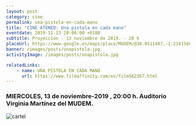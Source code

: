 ```yaml
---
layout: post
category: cine
permalink: una-pistola-en-cada-mano
title: "CINE ATENEO: Una pistola en cada mano"
eventdate: 2019-11-13 20:00:00 +0100
subtitle: Proyección - 13 noviembre de 2019. - 20 h
placeUrl: https://www.google.es/maps/place/MUDEM/@38.0511487,-1.2141566,15z/data=!4m5!3m4!1s0x0:0xde6031502e1b4fbc!8m2!3d38.0511487!4d-1.2141566
banner: /images/posts/unapistola.jpg
activityImage: /images/posts/unapistola.jpg

relatedLinks: 
    - name: UNA PISTOLA EN CADA MANO
      url: https://www.filmaffinity.com/es/film562367.html
---
```


### MIERCOLES, 13 de noviembre-2019 , 20:00 h. Auditorio Virginia Martínez del MUDEM.

![cartel](/images/posts/unapistola.jpg)

